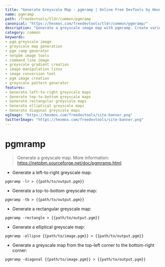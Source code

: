 ```yaml
---
title: "Generate Greyscale Map - pgmramp | Online Free DevTools by Hexmos"
name: pgmramp
path: /freedevtools/tldr/common/pgmramp
canonical: "https://hexmos.com/freedevtools/tldr/common/pgmramp/"
description: "Generate a greyscale image map with pgmramp. Create various greyscale gradients and patterns using command-line options. Free online tool, no registration required."
category: common
keywords:
- pgm greyscale image
- greyscale map generation
- pgm ramp generator
- netpbm image tools
- command line image
- greyscale gradient creation
- image manipulation linux
- image conversion tool
- pgm image creation
- greyscale pattern generator
features:
- Generate left-to-right greyscale maps
- Generate top-to-bottom greyscale maps
- Generate rectangular greyscale maps
- Generate elliptical greyscale maps
- Generate diagonal greyscale maps
ogImage: "https://hexmos.com/freedevtools/site-banner.png"
twitterImage: "https://hexmos.com/freedevtools/site-banner.png"
---
```


# pgmramp

> Generate a greyscale map.
> More information: <https://netpbm.sourceforge.net/doc/pgmramp.html>.

- Generate a left-to-right greyscale map:

`pgmramp -lr > {{path/to/output.pgm}}`

- Generate a top-to-bottom greyscale map:

`pgmramp -tb > {{path/to/output.pgm}}`

- Generate a rectangular greyscale map:

`pgmramp -rectangle > {{path/to/output.pgm}}`

- Generate a elliptical greyscale map:

`pgmramp -ellipse {{path/to/image.pgm}} > {{path/to/output.pgm}}`

- Generate a greyscale map from the top-left corner to the bottom-right corner:

`pgmramp -diagonal {{path/to/image.pgm}} > {{path/to/output.pgm}}`
